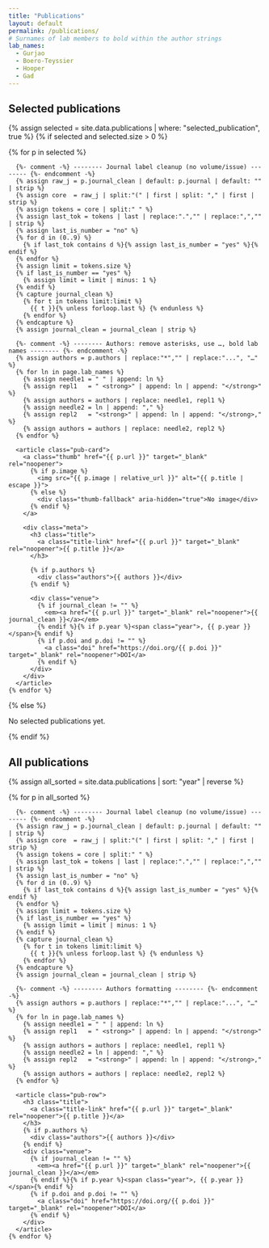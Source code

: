 ```yaml
---
title: "Publications"
layout: default
permalink: /publications/
# Surnames of lab members to bold within the author strings
lab_names:
  - Gurjao
  - Boero-Teyssier
  - Hooper
  - Gad
---
```


<section class="pubs">

  <h1>Selected publications</h1>

  {% assign selected = site.data.publications | where: "selected_publication", true %}
  {% if selected and selected.size > 0 %}
  <div class="pub-grid">
    {% for p in selected %}

      {%- comment -%} -------- Journal label cleanup (no volume/issue) -------- {%- endcomment -%}
      {% assign raw_j = p.journal_clean | default: p.journal | default: "" | strip %}
      {% assign core  = raw_j | split:"(" | first | split: "," | first | strip %}
      {% assign tokens = core | split:" " %}
      {% assign last_tok = tokens | last | replace:".","" | replace:",","" | strip %}
      {% assign last_is_number = "no" %}
      {% for d in (0..9) %}
        {% if last_tok contains d %}{% assign last_is_number = "yes" %}{% endif %}
      {% endfor %}
      {% assign limit = tokens.size %}
      {% if last_is_number == "yes" %}
        {% assign limit = limit | minus: 1 %}
      {% endif %}
      {% capture journal_clean %}
        {% for t in tokens limit:limit %}
          {{ t }}{% unless forloop.last %} {% endunless %}
        {% endfor %}
      {% endcapture %}
      {% assign journal_clean = journal_clean | strip %}

      {%- comment -%} -------- Authors: remove asterisks, use …, bold lab names -------- {%- endcomment -%}
      {% assign authors = p.authors | replace:"*","" | replace:"...", "…" %}
      {% for ln in page.lab_names %}
        {% assign needle1 = " " | append: ln %}
        {% assign repl1   = " <strong>" | append: ln | append: "</strong>" %}
        {% assign authors = authors | replace: needle1, repl1 %}
        {% assign needle2 = ln | append: "," %}
        {% assign repl2   = "<strong>" | append: ln | append: "</strong>," %}
        {% assign authors = authors | replace: needle2, repl2 %}
      {% endfor %}

      <article class="pub-card">
        <a class="thumb" href="{{ p.url }}" target="_blank" rel="noopener">
          {% if p.image %}
            <img src="{{ p.image | relative_url }}" alt="{{ p.title | escape }}">
          {% else %}
            <div class="thumb-fallback" aria-hidden="true">No image</div>
          {% endif %}
        </a>

        <div class="meta">
          <h3 class="title">
            <a class="title-link" href="{{ p.url }}" target="_blank" rel="noopener">{{ p.title }}</a>
          </h3>

          {% if p.authors %}
            <div class="authors">{{ authors }}</div>
          {% endif %}

          <div class="venue">
            {% if journal_clean != "" %}
              <em><a href="{{ p.url }}" target="_blank" rel="noopener">{{ journal_clean }}</a></em>
            {% endif %}{% if p.year %}<span class="year">, {{ p.year }}</span>{% endif %}
            {% if p.doi and p.doi != "" %}
              <a class="doi" href="https://doi.org/{{ p.doi }}" target="_blank" rel="noopener">DOI</a>
            {% endif %}
          </div>
        </div>
      </article>
    {% endfor %}
  </div>
  {% else %}
    <p>No selected publications yet.</p>
  {% endif %}

  <h1>All publications</h1>

  {% assign all_sorted = site.data.publications | sort: "year" | reverse %}
  <div class="pub-list">
    {% for p in all_sorted %}

      {%- comment -%} -------- Journal label cleanup (no volume/issue) -------- {%- endcomment -%}
      {% assign raw_j = p.journal_clean | default: p.journal | default: "" | strip %}
      {% assign core  = raw_j | split:"(" | first | split: "," | first | strip %}
      {% assign tokens = core | split:" " %}
      {% assign last_tok = tokens | last | replace:".","" | replace:",","" | strip %}
      {% assign last_is_number = "no" %}
      {% for d in (0..9) %}
        {% if last_tok contains d %}{% assign last_is_number = "yes" %}{% endif %}
      {% endfor %}
      {% assign limit = tokens.size %}
      {% if last_is_number == "yes" %}
        {% assign limit = limit | minus: 1 %}
      {% endif %}
      {% capture journal_clean %}
        {% for t in tokens limit:limit %}
          {{ t }}{% unless forloop.last %} {% endunless %}
        {% endfor %}
      {% endcapture %}
      {% assign journal_clean = journal_clean | strip %}

      {%- comment -%} -------- Authors formatting -------- {%- endcomment -%}
      {% assign authors = p.authors | replace:"*","" | replace:"...", "…" %}
      {% for ln in page.lab_names %}
        {% assign needle1 = " " | append: ln %}
        {% assign repl1   = " <strong>" | append: ln | append: "</strong>" %}
        {% assign authors = authors | replace: needle1, repl1 %}
        {% assign needle2 = ln | append: "," %}
        {% assign repl2   = "<strong>" | append: ln | append: "</strong>," %}
        {% assign authors = authors | replace: needle2, repl2 %}
      {% endfor %}

      <article class="pub-row">
        <h3 class="title">
          <a class="title-link" href="{{ p.url }}" target="_blank" rel="noopener">{{ p.title }}</a>
        </h3>
        {% if p.authors %}
          <div class="authors">{{ authors }}</div>
        {% endif %}
        <div class="venue">
          {% if journal_clean != "" %}
            <em><a href="{{ p.url }}" target="_blank" rel="noopener">{{ journal_clean }}</a></em>
          {% endif %}{% if p.year %}<span class="year">, {{ p.year }}</span>{% endif %}
          {% if p.doi and p.doi != "" %}
            <a class="doi" href="https://doi.org/{{ p.doi }}" target="_blank" rel="noopener">DOI</a>
          {% endif %}
        </div>
      </article>
    {% endfor %}
  </div>
</section>
